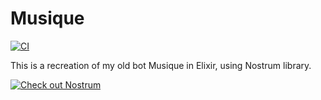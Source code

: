 # Musique
[![CI](https://github.com/trende2001/musique-2/actions/workflows/ci.yml/badge.svg)](https://github.com/trende2001/musique-2/actions/workflows/ci.yml)

This is a recreation of my old bot Musique in Elixir, using Nostrum library.

[![Check out Nostrum](https://github.com/Kraigie/nostrum/blob/master/assets/propaganda/use_nostrum.png?raw=true)](https://github.com/Kraigie/nostrum)
